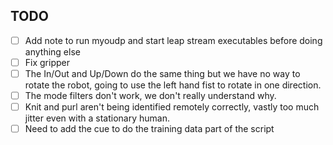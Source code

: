 ## TODO

- [ ] Add note to run myoudp and start leap stream executables before doing anything else
- [ ] Fix gripper
- [ ] The In/Out and Up/Down do the same thing but we have no way to rotate the robot, going to use the left hand fist to rotate in one direction.
- [ ] The mode filters don't work, we don't really understand why. 
- [ ] Knit and purl aren't being identified remotely correctly, vastly too much jitter even with a stationary human.
- [ ] Need to add the cue to do the training data part of the script 
